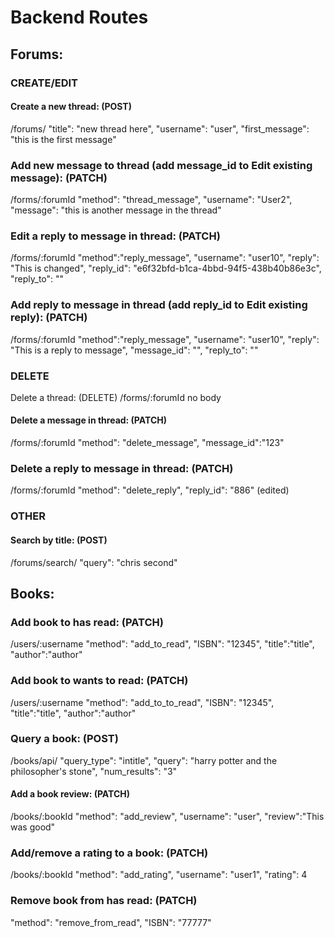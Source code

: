 # Backend Routes
## Forums:
### CREATE/EDIT
#### Create a new thread: (POST)
/forums/
"title": "new thread here",
 	"username": "user",
 	"first_message": "this is the first message"
	
### Add new message to thread (add message_id to Edit existing message): (PATCH)
/forms/:forumId
"method": "thread_message",
"username": "User2",
"message": "this is another message in the thread"

### Edit a reply to message in thread: (PATCH)
/forms/:forumId
"method":"reply_message",
"username": "user10",
"reply": "This is changed",
"reply_id": "e6f32bfd-b1ca-4bbd-94f5-438b40b86e3c",
"reply_to": ""

### Add reply to message in thread (add reply_id to Edit existing reply): (PATCH)
/forms/:forumId
"method":"reply_message",
"username": "user10",
"reply": "This is a reply to message",
"message_id": "",
"reply_to": ""

### DELETE

Delete a thread: (DELETE)
/forms/:forumId
no body
#### Delete a message in thread: (PATCH)
/forms/:forumId
"method": "delete_message",
"message_id":"123"

### Delete a reply to message in thread: (PATCH)
/forms/:forumId
"method": "delete_reply",
"reply_id": "886" (edited) 
### OTHER
#### Search by title: (POST)
/forums/search/
"query": "chris second"

## Books:
### Add book to has read: (PATCH)
/users/:username
"method": "add_to_read",
 	"ISBN": "12345",
 	"title":"title",
 	"author":"author"

### Add book to wants to read: (PATCH)
/users/:username
"method": "add_to_to_read",
 	"ISBN": "12345",
 	"title":"title",
 	"author":"author"

### Query a book: (POST)
/books/api/
"query_type": "intitle",
 	"query": "harry potter and the philosopher's stone",
 	"num_results": "3"
	
#### Add a book review: (PATCH)
/books/:bookId
"method": "add_review",
"username": "user",
"review":"This was good"

### Add/remove a rating to a book: (PATCH)
/books/:bookId
"method": "add_rating",
 	"username": "user1",
 	"rating": 4

### Remove book from has read: (PATCH)
"method": "remove_from_read",
 "ISBN": "77777"
